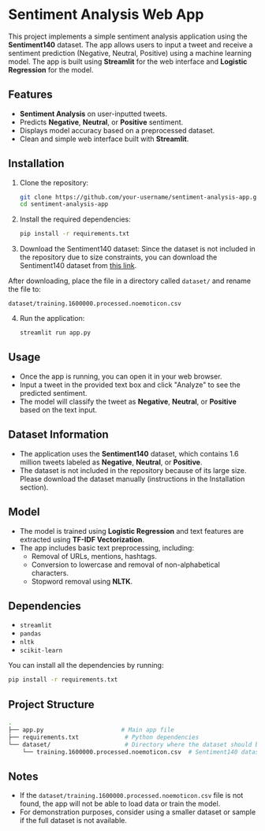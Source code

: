 
# Sentiment Analysis Web App

This project implements a simple sentiment analysis application using the **Sentiment140** dataset. The app allows users to input a tweet and receive a sentiment prediction (Negative, Neutral, Positive) using a machine learning model. The app is built using **Streamlit** for the web interface and **Logistic Regression** for the model.

## Features
- **Sentiment Analysis** on user-inputted tweets.
- Predicts **Negative**, **Neutral**, or **Positive** sentiment.
- Displays model accuracy based on a preprocessed dataset.
- Clean and simple web interface built with **Streamlit**.

## Installation

1. Clone the repository:
   ```bash
   git clone https://github.com/your-username/sentiment-analysis-app.git
   cd sentiment-analysis-app
   ```

2. Install the required dependencies:
   ```bash
   pip install -r requirements.txt
   ```

3.  Download the Sentiment140 dataset:
   Since the dataset is not included in the repository due to size constraints, you can download the Sentiment140 dataset from [this link](https://www.kaggle.com/datasets/kazanova/sentiment140?resource=download).
   
   After downloading, place the file in a directory called `dataset/` and rename the file to:
   ```
   dataset/training.1600000.processed.noemoticon.csv
   ```

4. Run the application:
   ```bash
   streamlit run app.py
   ```

## Usage

- Once the app is running, you can open it in your web browser.
- Input a tweet in the provided text box and click "Analyze" to see the predicted sentiment.
- The model will classify the tweet as **Negative**, **Neutral**, or **Positive** based on the text input.

## Dataset Information

- The application uses the **Sentiment140** dataset, which contains 1.6 million tweets labeled as **Negative**, **Neutral**, or **Positive**.
- The dataset is not included in the repository because of its large size. Please download the dataset manually (instructions in the Installation section).

## Model

- The model is trained using **Logistic Regression** and text features are extracted using **TF-IDF Vectorization**.
- The app includes basic text preprocessing, including:
  - Removal of URLs, mentions, hashtags.
  - Conversion to lowercase and removal of non-alphabetical characters.
  - Stopword removal using **NLTK**.

## Dependencies

- `streamlit`
- `pandas`
- `nltk`
- `scikit-learn`

You can install all the dependencies by running:
```bash
pip install -r requirements.txt
```

## Project Structure

```bash
.
├── app.py                      # Main app file
├── requirements.txt             # Python dependencies
└── dataset/                     # Directory where the dataset should be placed (not included)
    └── training.1600000.processed.noemoticon.csv  # Sentiment140 dataset (Download manually)
```

## Notes

- If the `dataset/training.1600000.processed.noemoticon.csv` file is not found, the app will not be able to load data or train the model.
- For demonstration purposes, consider using a smaller dataset or sample if the full dataset is not available.

